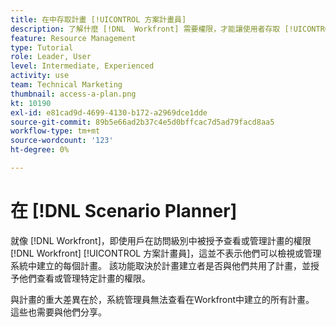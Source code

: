 ```yaml
---
title: 在中存取計畫 [!UICONTROL 方案計畫員]
description: 了解什麼 [!DNL  Workfront] 需要權限，才能讓使用者存取 [!UICONTROL 方案計畫員].
feature: Resource Management
type: Tutorial
role: Leader, User
level: Intermediate, Experienced
activity: use
team: Technical Marketing
thumbnail: access-a-plan.png
kt: 10190
exl-id: e81cad9d-4699-4130-b172-a2969dce1dde
source-git-commit: 89b5e66ad2b37c4e5d0bffcac7d5ad79facd8aa5
workflow-type: tm+mt
source-wordcount: '123'
ht-degree: 0%

---
```


# 在 [!DNL Scenario Planner]

就像 [!DNL Workfront]，即使用戶在訪問級別中被授予查看或管理計畫的權限 [!DNL Workfront] [!UICONTROL 方案計畫員]，這並不表示他們可以檢視或管理系統中建立的每個計畫。 該功能取決於計畫建立者是否與他們共用了計畫，並授予他們查看或管理特定計畫的權限。

與計畫的重大差異在於，系統管理員無法查看在Workfront中建立的所有計畫。 這些也需要與他們分享。

